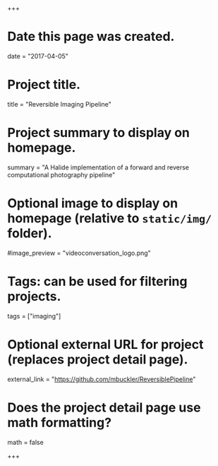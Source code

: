 +++
# Date this page was created.
date = "2017-04-05"

# Project title.
title = "Reversible Imaging Pipeline"

# Project summary to display on homepage.
summary = "A Halide implementation of a forward and reverse computational photography pipeline"

# Optional image to display on homepage (relative to `static/img/` folder).
#image_preview = "videoconversation_logo.png"

# Tags: can be used for filtering projects.
tags = ["imaging"]

# Optional external URL for project (replaces project detail page).
external_link = "https://github.com/mbuckler/ReversiblePipeline"

# Does the project detail page use math formatting?
math = false

+++

